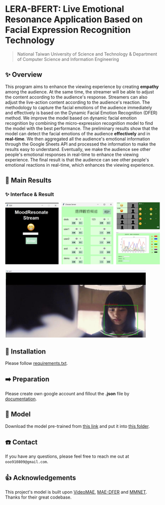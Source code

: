 # LERA-BFERT: Live Emotional Resonance Application Based on Facial Expression Recognition Technology
> National Taiwan University of Science and Technology & Department of Computer Science and Information Engineering<br>

## ✨ Overview

This program aims to enhance the viewing experience by creating **empathy** among the audience. At the same time, the streamer will be able to adjust the content according to the audience's response.
Streamers can also adjust the live-action content according to the audience's reaction. The methodology to capture the facial emotions of the audience immediately and effectively is based on the Dynamic Facial Emotion Recognition (DFER) method.
We improve the model based on dynamic facial emotion recognition by combining the micro-expression recognition model to find the model with the best performance. The preliminary results show that the model can detect the facial emotions of the audience **effectively** and in **real-time**.
We then aggregated all the audience's emotional information through the Google Sheets API and processed the information to make the results easy to understand. Eventually, we make the audience see other people's emotional responses in real-time to enhance the viewing experience.
The final result is that the audience can see other people's emotional reactions in real-time, which enhances the viewing experience.

## 🚀 Main Results

### ✨ Interface & Result

![Interface](pic/Interface.png)

![Result](pic/sample_result.png)

## 🔨 Installation

Please follow [requirements.txt](requirements.txt).

## ➡️ Preparation

Please create own google account and fillout the **.json** file by [documentation](https://developers.google.com/sheets/api/guides/concepts).

## 📍 Model

Download the model pre-trained from [this link](https://drive.google.com/file/d/1AySyaGGic-ZrdJp3p3tDpPANE6spaOhx/view?usp=drive_link) and put it into [this folder](model).

## ☎️ Contact 

If you have any questions, please feel free to reach me out at `ooo910809@gmail.com`.

## 👍 Acknowledgements

This project's model is built upon [VideoMAE](https://github.com/MCG-NJU/VideoMAE), [MAE-DFER](https://github.com/sunlicai/MAE-DFER) and [MMNET](https://github.com/muse1998/MMNet).
Thanks for their great codebase.